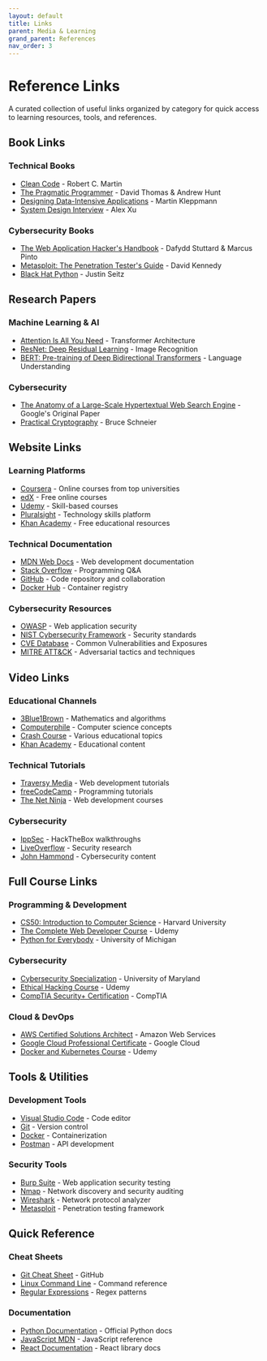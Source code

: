 ```yaml
---
layout: default
title: Links
parent: Media & Learning
grand_parent: References
nav_order: 3
---
```


# Reference Links

A curated collection of useful links organized by category for quick access to learning resources, tools, and references.

## Book Links

### Technical Books
- [Clean Code](https://www.amazon.com/Clean-Code-Handbook-Software-Craftsmanship/dp/0132350882) - Robert C. Martin
- [The Pragmatic Programmer](https://www.amazon.com/Pragmatic-Programmer-journey-mastery-Anniversary/dp/0135957052) - David Thomas & Andrew Hunt
- [Designing Data-Intensive Applications](https://www.amazon.com/Designing-Data-Intensive-Applications-Reliable-Maintainable/dp/1449373321) - Martin Kleppmann
- [System Design Interview](https://www.amazon.com/System-Design-Interview-insiders-Second/dp/B08CMF2CQF) - Alex Xu

### Cybersecurity Books
- [The Web Application Hacker's Handbook](https://www.amazon.com/Web-Application-Hackers-Handbook-Exploiting/dp/1118026470) - Dafydd Stuttard & Marcus Pinto
- [Metasploit: The Penetration Tester's Guide](https://www.amazon.com/Metasploit-Penetration-Testers-David-Kennedy/dp/159327288X) - David Kennedy
- [Black Hat Python](https://www.amazon.com/Black-Hat-Python-Programming-Pentesters/dp/1593275900) - Justin Seitz

## Research Papers

### Machine Learning & AI
- [Attention Is All You Need](https://arxiv.org/abs/1706.03762) - Transformer Architecture
- [ResNet: Deep Residual Learning](https://arxiv.org/abs/1512.03385) - Image Recognition
- [BERT: Pre-training of Deep Bidirectional Transformers](https://arxiv.org/abs/1810.04805) - Language Understanding

### Cybersecurity
- [The Anatomy of a Large-Scale Hypertextual Web Search Engine](https://infolab.stanford.edu/~backrub/google.html) - Google's Original Paper
- [Practical Cryptography](https://www.schneier.com/books/practical-cryptography/) - Bruce Schneier

## Website Links

### Learning Platforms
- [Coursera](https://www.coursera.org/) - Online courses from top universities
- [edX](https://www.edx.org/) - Free online courses
- [Udemy](https://www.udemy.com/) - Skill-based courses
- [Pluralsight](https://www.pluralsight.com/) - Technology skills platform
- [Khan Academy](https://www.khanacademy.org/) - Free educational resources

### Technical Documentation
- [MDN Web Docs](https://developer.mozilla.org/) - Web development documentation
- [Stack Overflow](https://stackoverflow.com/) - Programming Q&A
- [GitHub](https://github.com/) - Code repository and collaboration
- [Docker Hub](https://hub.docker.com/) - Container registry

### Cybersecurity Resources
- [OWASP](https://owasp.org/) - Web application security
- [NIST Cybersecurity Framework](https://www.nist.gov/cyberframework) - Security standards
- [CVE Database](https://cve.mitre.org/) - Common Vulnerabilities and Exposures
- [MITRE ATT&CK](https://attack.mitre.org/) - Adversarial tactics and techniques

## Video Links

### Educational Channels
- [3Blue1Brown](https://www.youtube.com/c/3blue1brown) - Mathematics and algorithms
- [Computerphile](https://www.youtube.com/c/Computerphile) - Computer science concepts
- [Crash Course](https://www.youtube.com/c/crashcourse) - Various educational topics
- [Khan Academy](https://www.youtube.com/c/khanacademy) - Educational content

### Technical Tutorials
- [Traversy Media](https://www.youtube.com/c/TraversyMedia) - Web development tutorials
- [freeCodeCamp](https://www.youtube.com/c/Freecodecamp) - Programming tutorials
- [The Net Ninja](https://www.youtube.com/c/TheNetNinja) - Web development courses

### Cybersecurity
- [IppSec](https://www.youtube.com/c/ippsec) - HackTheBox walkthroughs
- [LiveOverflow](https://www.youtube.com/c/LiveOverflow) - Security research
- [John Hammond](https://www.youtube.com/c/JohnHammond010) - Cybersecurity content

## Full Course Links

### Programming & Development
- [CS50: Introduction to Computer Science](https://www.edx.org/course/introduction-computer-science-harvardx-cs50x) - Harvard University
- [The Complete Web Developer Course](https://www.udemy.com/course/the-complete-web-developer-course-2/) - Udemy
- [Python for Everybody](https://www.coursera.org/specializations/python) - University of Michigan

### Cybersecurity
- [Cybersecurity Specialization](https://www.coursera.org/specializations/cyber-security) - University of Maryland
- [Ethical Hacking Course](https://www.udemy.com/course/learn-ethical-hacking-from-scratch/) - Udemy
- [CompTIA Security+ Certification](https://www.comptia.org/certifications/security) - CompTIA

### Cloud & DevOps
- [AWS Certified Solutions Architect](https://aws.amazon.com/certification/certified-solutions-architect-associate/) - Amazon Web Services
- [Google Cloud Professional Certificate](https://www.coursera.org/professional-certificates/google-cloud-architecture) - Google Cloud
- [Docker and Kubernetes Course](https://www.udemy.com/course/docker-and-kubernetes-the-complete-guide/) - Udemy

## Tools & Utilities

### Development Tools
- [Visual Studio Code](https://code.visualstudio.com/) - Code editor
- [Git](https://git-scm.com/) - Version control
- [Docker](https://www.docker.com/) - Containerization
- [Postman](https://www.postman.com/) - API development

### Security Tools
- [Burp Suite](https://portswigger.net/burp) - Web application security testing
- [Nmap](https://nmap.org/) - Network discovery and security auditing
- [Wireshark](https://www.wireshark.org/) - Network protocol analyzer
- [Metasploit](https://www.metasploit.com/) - Penetration testing framework

## Quick Reference

### Cheat Sheets
- [Git Cheat Sheet](https://education.github.com/git-cheat-sheet-education.pdf) - GitHub
- [Linux Command Line](https://www.cheatography.com/davechild/cheat-sheets/linux-command-line/) - Command reference
- [Regular Expressions](https://www.cheatography.com/davechild/cheat-sheets/regular-expressions/) - Regex patterns

### Documentation
- [Python Documentation](https://docs.python.org/3/) - Official Python docs
- [JavaScript MDN](https://developer.mozilla.org/en-US/docs/Web/JavaScript) - JavaScript reference
- [React Documentation](https://reactjs.org/docs/) - React library docs

